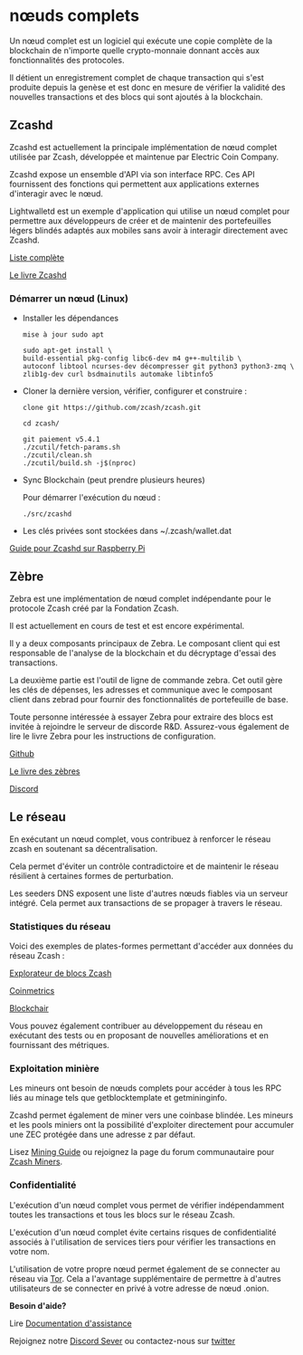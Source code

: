 # nœuds complets

Un nœud complet est un logiciel qui exécute une copie complète de la blockchain de n'importe quelle crypto-monnaie donnant accès aux fonctionnalités des protocoles.

Il détient un enregistrement complet de chaque transaction qui s'est produite depuis la genèse et est donc en mesure de vérifier la validité des nouvelles transactions et des blocs qui sont ajoutés à la blockchain.

## Zcashd

Zcashd est actuellement la principale implémentation de nœud complet utilisée par Zcash, développée et maintenue par Electric Coin Company.

Zcashd expose un ensemble d'API via son interface RPC. Ces API fournissent des fonctions qui permettent aux applications externes d'interagir avec le nœud.

Lightwalletd est un exemple d'application qui utilise un nœud complet pour permettre aux développeurs de créer et de maintenir des portefeuilles légers blindés adaptés aux mobiles sans avoir à interagir directement avec Zcashd.

[Liste complète](https://zcash.github.io/rpc/)

[Le livre Zcashd](https://zcash.github.io/zcash/)


### Démarrer un nœud (Linux)

- Installer les dépendances

      mise à jour sudo apt

      sudo apt-get install \
      build-essential pkg-config libc6-dev m4 g++-multilib \
      autoconf libtool ncurses-dev décompresser git python3 python3-zmq \
      zlib1g-dev curl bsdmainutils automake libtinfo5

- Cloner la dernière version, vérifier, configurer et construire :

      clone git https://github.com/zcash/zcash.git

      cd zcash/

      git paiement v5.4.1
      ./zcutil/fetch-params.sh
      ./zcutil/clean.sh
      ./zcutil/build.sh -j$(nproc)

- Sync Blockchain (peut prendre plusieurs heures)

    Pour démarrer l'exécution du nœud :

      ./src/zcashd

- Les clés privées sont stockées dans ~/.zcash/wallet.dat

[Guide pour Zcashd sur Raspberry Pi](https://zechub.notion.site/Raspberry-Pi-4-a-zcashd-full-node-guide-6db67f686e8d4b0db6047e169eed51d1)


## Zèbre

Zebra est une implémentation de nœud complet indépendante pour le protocole Zcash créé par la Fondation Zcash.

Il est actuellement en cours de test et est encore expérimental.

Il y a deux composants principaux de Zebra. Le composant client qui est responsable de l'analyse de la blockchain et du décryptage d'essai des transactions.

La deuxième partie est l'outil de ligne de commande zebra. Cet outil gère les clés de dépenses, les adresses et communique avec le composant client dans zebrad pour fournir des fonctionnalités de portefeuille de base.

Toute personne intéressée à essayer Zebra pour extraire des blocs est invitée à rejoindre le serveur de discorde R&D. Assurez-vous également de lire le livre Zebra pour les instructions de configuration.

[Github](https://github.com/ZcashFoundation/zebra/)

[Le livre des zèbres](https://zebra.zfnd.org)

[Discord](https://discord.gg/uvEdHsrb)



## Le réseau

En exécutant un nœud complet, vous contribuez à renforcer le réseau zcash en soutenant sa décentralisation.

Cela permet d'éviter un contrôle contradictoire et de maintenir le réseau résilient à certaines formes de perturbation.

Les seeders DNS exposent une liste d'autres nœuds fiables via un serveur intégré. Cela permet aux transactions de se propager à travers le réseau.

### Statistiques du réseau

Voici des exemples de plates-formes permettant d'accéder aux données du réseau Zcash :

[Explorateur de blocs Zcash](https://zcashblockexplorer.com)

[Coinmetrics](https://docs.coinmetrics.io/info/assets/zec)

[Blockchair](https://blockchair.com/zcash)

Vous pouvez également contribuer au développement du réseau en exécutant des tests ou en proposant de nouvelles améliorations et en fournissant des métriques.



### Exploitation minière

Les mineurs ont besoin de nœuds complets pour accéder à tous les RPC liés au minage tels que getblocktemplate et getmininginfo.

Zcashd permet également de miner vers une coinbase blindée. Les mineurs et les pools miniers ont la possibilité d'exploiter directement pour accumuler une ZEC protégée dans une adresse z par défaut.

Lisez [Mining Guide](https://zcash.readthedocs.io/en/latest/rtd_pages/zcash_mining_guide.html) ou rejoignez la page du forum communautaire pour [Zcash Miners](https://forum.zcashcommunity.com/c/exploitationminière/13).

### Confidentialité

L'exécution d'un nœud complet vous permet de vérifier indépendamment toutes les transactions et tous les blocs sur le réseau Zcash.

L'exécution d'un nœud complet évite certains risques de confidentialité associés à l'utilisation de services tiers pour vérifier les transactions en votre nom.

L'utilisation de votre propre nœud permet également de se connecter au réseau via [Tor](https://zcash.github.io/zcash/user/tor.html).
Cela a l'avantage supplémentaire de permettre à d'autres utilisateurs de se connecter en privé à votre adresse de nœud .onion.


**Besoin d'aide?**

Lire [Documentation d'assistance](https://zcash.readthedocs.io/en/latest/)

Rejoignez notre [Discord Sever](https://discord.gg/zcash) ou contactez-nous sur [twitter](https://twitter.com/ZecHub)




